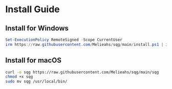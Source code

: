 # Install Guide

## Install for Windows
```powershell
Set-ExecutionPolicy RemoteSigned -Scope CurrentUser
irm https://raw.githubusercontent.com/Melieahs/sqg/main/install.ps1 | iex
```

## Install for macOS
```bash
curl -o sqg https://raw.githubusercontent.com/Melieahs/sqg/main/sqg
chmod +x sqg
sudo mv sqg /usr/local/bin/
